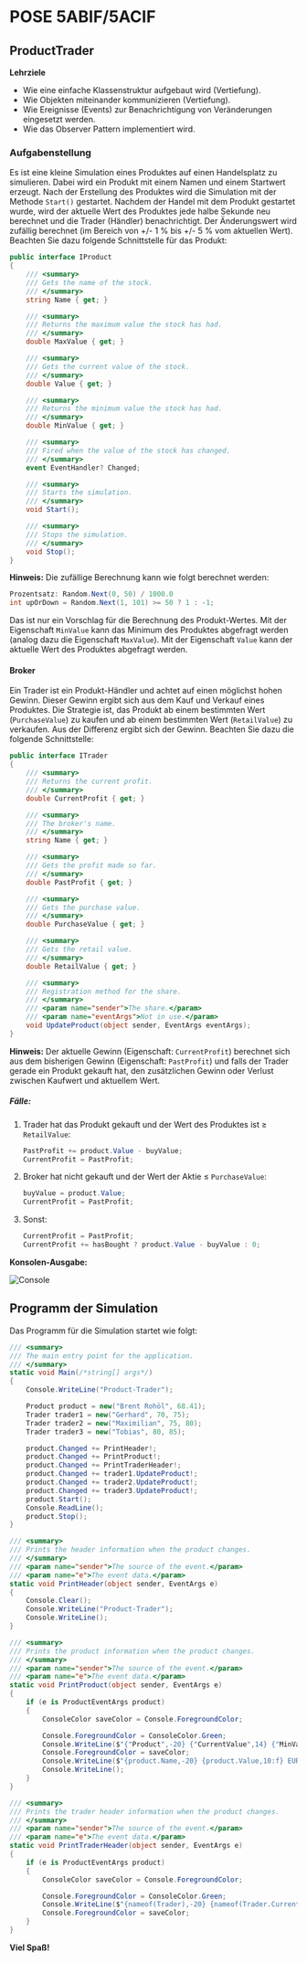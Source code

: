 ﻿# POSE 5ABIF/5ACIF

## ProductTrader

**Lehrziele**

- Wie eine einfache Klassenstruktur aufgebaut wird (Vertiefung).
- Wie Objekten miteinander kommunizieren (Vertiefung).
- Wie Ereignisse (Events) zur Benachrichtigung von Veränderungen eingesetzt werden.
- Wie das Observer Pattern implementiert wird.

### Aufgabenstellung

Es ist eine kleine Simulation eines Produktes auf einen Handelsplatz zu simulieren. Dabei wird ein Produkt mit einem Namen und einem Startwert erzeugt. Nach der Erstellung des Produktes wird die Simulation mit der Methode `Start()` gestartet. Nachdem der Handel mit dem Produkt gestartet wurde, wird der aktuelle Wert des Produktes jede halbe Sekunde neu berechnet und die Trader (Händler) benachrichtigt. Der Änderungswert wird zufällig berechnet (im Bereich von +/- 1 % bis +/- 5 % vom aktuellen Wert). Beachten Sie dazu folgende Schnittstelle für das Produkt:

```csharp
public interface IProduct
{
    /// <summary>
    /// Gets the name of the stock.
    /// </summary>
    string Name { get; }

    /// <summary>
    /// Returns the maximum value the stock has had.
    /// </summary>
    double MaxValue { get; }

    /// <summary>
    /// Gets the current value of the stock.
    /// </summary>
    double Value { get; }

    /// <summary>
    /// Returns the minimum value the stock has had.
    /// </summary>
    double MinValue { get; }

    /// <summary>
    /// Fired when the value of the stock has changed.
    /// </summary>
    event EventHandler? Changed;

    /// <summary>
    /// Starts the simulation.
    /// </summary>
    void Start();

    /// <summary>
    /// Stops the simulation.
    /// </summary>
    void Stop();
}
```

**Hinweis:**
Die zufällige Berechnung kann wie folgt berechnet werden:

```csharp
Prozentsatz: Random.Next(0, 50) / 1000.0
int upOrDown = Random.Next(1, 101) >= 50 ? 1 : -1;
```

Das ist nur ein Vorschlag für die Berechnung des Produkt-Wertes. Mit der Eigenschaft `MinValue` kann das Minimum des Produktes abgefragt werden (analog dazu die Eigenschaft `MaxValue`). Mit der Eigenschaft `Value` kann der aktuelle Wert des Produktes abgefragt werden.

#### Broker

Ein Trader ist ein Produkt-Händler und achtet auf einen möglichst hohen Gewinn. Dieser Gewinn ergibt sich aus dem Kauf und Verkauf eines Produktes. Die Strategie ist, das Produkt ab einem bestimmten Wert (`PurchaseValue`) zu kaufen und ab einem bestimmten Wert (`RetailValue`) zu verkaufen. Aus der Differenz ergibt sich der Gewinn. Beachten Sie dazu die folgende Schnittstelle:

```csharp
public interface ITrader
{
    /// <summary>
    /// Returns the current profit.
    /// </summary>
    double CurrentProfit { get; }

    /// <summary>
    /// The broker's name. 
    /// </summary>
    string Name { get; }

    /// <summary>
    /// Gets the profit made so far.
    /// </summary>
    double PastProfit { get; }

    /// <summary>
    /// Gets the purchase value.
    /// </summary>
    double PurchaseValue { get; }

    /// <summary>
    /// Gets the retail value.
    /// </summary>
    double RetailValue { get; }

    /// <summary>
    /// Registration method for the share.
    /// </summary>
    /// <param name="sender">The share.</param>
    /// <param name="eventArgs">Not in use.</param>
    void UpdateProduct(object sender, EventArgs eventArgs);
}
```

**Hinweis:**
Der aktuelle Gewinn (Eigenschaft: `CurrentProfit`) berechnet sich aus dem bisherigen Gewinn (Eigenschaft: `PastProfit`) und falls der Trader gerade ein Produkt gekauft hat, den zusätzlichen Gewinn oder Verlust zwischen Kaufwert und aktuellem Wert. 

##### Fälle:

1. Trader hat das Produkt gekauft und der Wert des Produktes ist ≥ `RetailValue`:

    ```csharp
    PastProfit += product.Value - buyValue;
    CurrentProfit = PastProfit;
    ```

2. Broker hat nicht gekauft und der Wert der Aktie ≤ `PurchaseValue`:

    ```csharp
    buyValue = product.Value;
    CurrentProfit = PastProfit;
    ```

3. Sonst:

    ```csharp
    CurrentProfit = PastProfit;
    CurrentProfit += hasBought ? product.Value - buyValue : 0;
    ```

**Konsolen-Ausgabe:**

![Console](./img/console.png)

## Programm der Simulation

Das Programm für die Simulation startet wie folgt:

```csharp
/// <summary>
/// The main entry point for the application.
/// </summary>
static void Main(/*string[] args*/)
{
    Console.WriteLine("Product-Trader");

    Product product = new("Brent Rohöl", 68.41);
    Trader trader1 = new("Gerhard", 70, 75);
    Trader trader2 = new("Maximilian", 75, 80);
    Trader trader3 = new("Tobias", 80, 85);

    product.Changed += PrintHeader!;
    product.Changed += PrintProduct!;
    product.Changed += PrintTraderHeader!;
    product.Changed += trader1.UpdateProduct!;
    product.Changed += trader2.UpdateProduct!;
    product.Changed += trader3.UpdateProduct!;
    product.Start();
    Console.ReadLine();
    product.Stop();
}

/// <summary>
/// Prints the header information when the product changes.
/// </summary>
/// <param name="sender">The source of the event.</param>
/// <param name="e">The event data.</param>
static void PrintHeader(object sender, EventArgs e)
{
    Console.Clear();
    Console.WriteLine("Product-Trader");
    Console.WriteLine();
}

/// <summary>
/// Prints the product information when the product changes.
/// </summary>
/// <param name="sender">The source of the event.</param>
/// <param name="e">The event data.</param>
static void PrintProduct(object sender, EventArgs e)
{
    if (e is ProductEventArgs product)
    {
        ConsoleColor saveColor = Console.ForegroundColor;

        Console.ForegroundColor = ConsoleColor.Green;
        Console.WriteLine($"{"Product",-20} {"CurrentValue",14} {"MinValue",14} {"MaxValue",14}");
        Console.ForegroundColor = saveColor;
        Console.WriteLine($"{product.Name,-20} {product.Value,10:f} EUR {product.MinValue,10:f} EUR {product.MaxValue,10:f} EUR");
        Console.WriteLine();
    }
}

/// <summary>
/// Prints the trader header information when the product changes.
/// </summary>
/// <param name="sender">The source of the event.</param>
/// <param name="e">The event data.</param>
static void PrintTraderHeader(object sender, EventArgs e)
{
    if (e is ProductEventArgs product)
    {
        ConsoleColor saveColor = Console.ForegroundColor;

        Console.ForegroundColor = ConsoleColor.Green;
        Console.WriteLine($"{nameof(Trader),-20} {nameof(Trader.CurrentProfit),14} {nameof(Trader.PurchaseValue),14} {nameof(Trader.RetailValue),14}");
        Console.ForegroundColor = saveColor;
    }
}
```

**Viel Spaß!**

